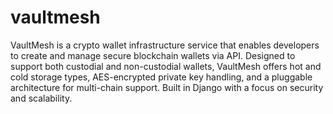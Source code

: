 # vaultmesh
VaultMesh is a crypto wallet infrastructure service that enables developers to create and manage secure blockchain wallets via API. Designed to support both custodial and non-custodial wallets, VaultMesh offers hot and cold storage types, AES-encrypted private key handling, and a pluggable architecture for multi-chain support. Built in Django with a focus on security and scalability.
